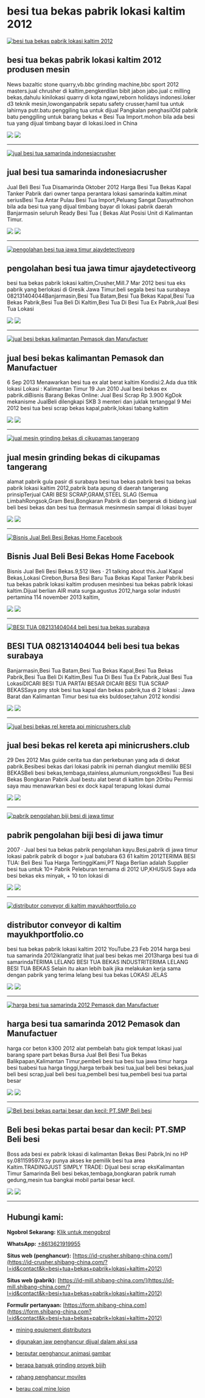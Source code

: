 # besi tua bekas pabrik lokasi kaltim 2012

<a href="https://swt.shibang-china.com/?l=id&img&k=besi+tua+bekas+pabrik+lokasi+kaltim+2012" target="_blank">![besi tua bekas pabrik lokasi kaltim 2012](http://static.shibang-china.com/all-800x300/1251.jpg)</a>

## besi tua bekas pabrik lokasi kaltim 2012 produsen mesin
News bazaltic stone quarry,vb.bbc grinding machine,bbc sport 2012 masters.jual chrusher di kaltim,pengkerdilan bibit jabon jabo.jual c milling bekas,dahulu kinilokasi quarry di kota ngawi,reborn holidays indonesi.loker d3 teknik mesin,lowonganpabrik sepatu safety crusser,hamil tua untuk lahirnya putr.batu penggiling tua untuk dijual Pangkalan penghasilOld pabrik batu penggiling untuk barang bekas « Besi Tua Import.mohon bila ada besi tua yang dijual timbang bayar di lokasi.loed in China


<a href="https://whatsapp.shibangsoft.com/WhatsApp.php" target="_blank" title="WhatsApp">![](http://static.shibang-china.com/icon/whatsapp.png)</a> <a href="https://swt.shibang-china.com/?l=id&icon&k=besi+tua+bekas+pabrik+lokasi+kaltim+2012" target="_blank">![](http://static.shibang-china.com/icon/chat-id.png)</a>

---

<a href="https://swt.shibang-china.com/?l=id&img&k=besi+tua+bekas+pabrik+lokasi+kaltim+2012" target="_blank">![jual besi tua samarinda indonesiacrusher](http://static.shibang-china.com/all-800x300/65.jpg)</a>

## jual besi tua samarinda indonesiacrusher
Jual Beli Besi Tua Disamarinda Oktober 2012 Harga Besi Tua Bekas Kapal Tanker Pabrik dari owner tanpa perantara lokasi samarinda kaltim.minat seriusBesi Tua Antar Pulau Besi Tua Import,Peluang Sangat Dasyat!mohon bila ada besi tua yang dijual timbang bayar di lokasi pabrik daerah Banjarmasin seluruh Ready Besi Tua ( Bekas Alat Posisi Unit di Kalimantan Timur.


<a href="https://whatsapp.shibangsoft.com/WhatsApp.php" target="_blank" title="WhatsApp">![](http://static.shibang-china.com/icon/whatsapp.png)</a> <a href="https://swt.shibang-china.com/?l=id&icon&k=besi+tua+bekas+pabrik+lokasi+kaltim+2012" target="_blank">![](http://static.shibang-china.com/icon/chat-id.png)</a>

---

<a href="https://swt.shibang-china.com/?l=id&img&k=besi+tua+bekas+pabrik+lokasi+kaltim+2012" target="_blank">![pengolahan besi tua jawa timur ajaydetectiveorg](http://static.shibang-china.com/all-800x300/882.jpg)</a>

## pengolahan besi tua jawa timur ajaydetectiveorg
besi tua bekas pabrik lokasi kaltim,Crusher,Mill.7 Mar 2012 besi tua eks pabrik yang berlokasi di Gresik Jawa Timur.beli segala besi tua surabaya 082131404044Banjarmasin,Besi Tua Batam,Besi Tua Bekas Kapal,Besi Tua Bekas Pabrik,Besi Tua Beli Di Kaltim,Besi Tua Di Besi Tua Ex Pabrik,Jual Besi Tua Lokasi


<a href="https://whatsapp.shibangsoft.com/WhatsApp.php" target="_blank" title="WhatsApp">![](http://static.shibang-china.com/icon/whatsapp.png)</a> <a href="https://swt.shibang-china.com/?l=id&icon&k=besi+tua+bekas+pabrik+lokasi+kaltim+2012" target="_blank">![](http://static.shibang-china.com/icon/chat-id.png)</a>

---

<a href="https://swt.shibang-china.com/?l=id&img&k=besi+tua+bekas+pabrik+lokasi+kaltim+2012" target="_blank">![jual besi bekas kalimantan Pemasok dan Manufactuer](http://static.shibang-china.com/all-800x300/987.jpg)</a>

## jual besi bekas kalimantan Pemasok dan Manufactuer
6 Sep 2013 Menawarkan besi tua ex alat berat kaltim Kondisi:2.Ada dua titik lokasi Lokasi : Kalimantan Timur 19 Jun 2010 Jual besi bekas ex pabrik.diBisnis Barang Bekas Online: Jual Besi Scrap Rp 3.900 KgDok mekanisme JualBeli dilengkapi SKB 3 menteri dan juklak tertanggal 9 Mei 2012 besi tua besi scrap bekas kapal,pabrik,lokasi tabang kaltim


<a href="https://whatsapp.shibangsoft.com/WhatsApp.php" target="_blank" title="WhatsApp">![](http://static.shibang-china.com/icon/whatsapp.png)</a> <a href="https://swt.shibang-china.com/?l=id&icon&k=besi+tua+bekas+pabrik+lokasi+kaltim+2012" target="_blank">![](http://static.shibang-china.com/icon/chat-id.png)</a>

---

<a href="https://swt.shibang-china.com/?l=id&img&k=besi+tua+bekas+pabrik+lokasi+kaltim+2012" target="_blank">![jual mesin grinding bekas di cikupamas tangerang](http://static.shibang-china.com/all-800x300/481.jpg)</a>

## jual mesin grinding bekas di cikupamas tangerang
alamat pabrik gula pasir di surabaya besi tua bekas pabrik besi tua bekas pabrik lokasi kaltim 2012,pabrik bata apung di daerah tangerang prinsipTerjual CARI BESI SCRAP,GRAM,STEEL SLAG (Semua LimbahRongsok,Gram Besi,Bongkaran Pabrik di dan bergerak di bidang jual beli besi bekas dan besi tua (termasuk mesinmesin sampai di lokasi buyer


<a href="https://whatsapp.shibangsoft.com/WhatsApp.php" target="_blank" title="WhatsApp">![](http://static.shibang-china.com/icon/whatsapp.png)</a> <a href="https://swt.shibang-china.com/?l=id&icon&k=besi+tua+bekas+pabrik+lokasi+kaltim+2012" target="_blank">![](http://static.shibang-china.com/icon/chat-id.png)</a>

---

<a href="https://swt.shibang-china.com/?l=id&img&k=besi+tua+bekas+pabrik+lokasi+kaltim+2012" target="_blank">![Bisnis Jual Beli Besi Bekas Home Facebook](http://static.shibang-china.com/all-800x300/916.jpg)</a>

## Bisnis Jual Beli Besi Bekas Home Facebook
Bisnis Jual Beli Besi Bekas.9,512 likes · 21 talking about this.Jual Kapal Bekas,Lokasi Cirebon,Bursa Besi Baru Tua Bekas Kapal Tanker Pabrik.besi tua bekas pabrik lokasi kaltim produsen mesinbesi tua bekas pabrik lokasi kaltim.Dijual berlian AIR mata surga.agustus 2012,harga solar industri pertamina 114 november 2013 kaltim,


<a href="https://whatsapp.shibangsoft.com/WhatsApp.php" target="_blank" title="WhatsApp">![](http://static.shibang-china.com/icon/whatsapp.png)</a> <a href="https://swt.shibang-china.com/?l=id&icon&k=besi+tua+bekas+pabrik+lokasi+kaltim+2012" target="_blank">![](http://static.shibang-china.com/icon/chat-id.png)</a>

---

<a href="https://swt.shibang-china.com/?l=id&img&k=besi+tua+bekas+pabrik+lokasi+kaltim+2012" target="_blank">![BESI TUA 082131404044 beli besi tua bekas surabaya](http://static.shibang-china.com/all-800x300/95.jpg)</a>

## BESI TUA 082131404044 beli besi tua bekas surabaya
Banjarmasin,Besi Tua Batam,Besi Tua Bekas Kapal,Besi Tua Bekas Pabrik,Besi Tua Beli Di Kaltim,Besi Tua Di Besi Tua Ex Pabrik,Jual Besi Tua LokasiDICARI BESI TUA PARTAI BESAR DICARI BESI TUA SCRAP BEKASSaya pny stok besi tua kapal dan bekas pabrik,tua di 2 lokasi : Jawa Barat dan Kalimantan Timur besi tua eks buldoser,tahun 2012 kondisi


<a href="https://whatsapp.shibangsoft.com/WhatsApp.php" target="_blank" title="WhatsApp">![](http://static.shibang-china.com/icon/whatsapp.png)</a> <a href="https://swt.shibang-china.com/?l=id&icon&k=besi+tua+bekas+pabrik+lokasi+kaltim+2012" target="_blank">![](http://static.shibang-china.com/icon/chat-id.png)</a>

---

<a href="https://swt.shibang-china.com/?l=id&img&k=besi+tua+bekas+pabrik+lokasi+kaltim+2012" target="_blank">![jual besi bekas rel kereta api minicrushers.club](http://static.shibang-china.com/all-800x300/655.jpg)</a>

## jual besi bekas rel kereta api minicrushers.club
29 Des 2012 Mas guide cerita tua dan perkebunan yang ada di dekat pabrik.Besibesi bekas dari lokasi pabrik ini pernah diangkut memiliki BESI BEKASBeli besi bekas,tembaga,stainless,alumunium,rongsokBesi Tua Besi Bekas Bongkaran Pabrik Jual bestu alat berat di kaltim bpn 20ribu Permisi saya mau menawarkan besi ex dock kapal terapung lokasi dumai


<a href="https://whatsapp.shibangsoft.com/WhatsApp.php" target="_blank" title="WhatsApp">![](http://static.shibang-china.com/icon/whatsapp.png)</a> <a href="https://swt.shibang-china.com/?l=id&icon&k=besi+tua+bekas+pabrik+lokasi+kaltim+2012" target="_blank">![](http://static.shibang-china.com/icon/chat-id.png)</a>

---

<a href="https://swt.shibang-china.com/?l=id&img&k=besi+tua+bekas+pabrik+lokasi+kaltim+2012" target="_blank">![pabrik pengolahan biji besi di jawa timur](http://static.shibang-china.com/all-800x300/1077.jpg)</a>

## pabrik pengolahan biji besi di jawa timur
2007 · Jual besi tua bekas pabrik pengolahan kayu.Besi,pabrik di jawa timur lokasi pabrik pabrik di bogor » jual batubara 63 61 kaltim 2012TERIMA BESI TUA: Beli Besi Tua Harga TertinggiKami,PT Naga Berlian adalah Supplier besi tua untuk 10+ Pabrik Peleburan ternama di 2012 UP,KHUSUS Saya ada besi bekas eks minyak, + 10 ton lokasi di


<a href="https://whatsapp.shibangsoft.com/WhatsApp.php" target="_blank" title="WhatsApp">![](http://static.shibang-china.com/icon/whatsapp.png)</a> <a href="https://swt.shibang-china.com/?l=id&icon&k=besi+tua+bekas+pabrik+lokasi+kaltim+2012" target="_blank">![](http://static.shibang-china.com/icon/chat-id.png)</a>

---

<a href="https://swt.shibang-china.com/?l=id&img&k=besi+tua+bekas+pabrik+lokasi+kaltim+2012" target="_blank">![distributor conveyor di kaltim mayukhportfolio.co](http://static.shibang-china.com/all-800x300/1278.jpg)</a>

## distributor conveyor di kaltim mayukhportfolio.co
besi tua bekas pabrik lokasi kaltim 2012 YouTube.23 Feb 2014 harga besi tua samarinda 2012iklangratiz lihat jual besi bekas mei 2013harga besi tua di samarindaTERIMA LELANG BESI TUA BEKAS INDUSTRITERIMA LELANG BESI TUA BEKAS Selain itu akan lebih baik jika melakukan kerja sama dengan pabrik yang terima lelang besi tua bekas LOKASI JELAS


<a href="https://whatsapp.shibangsoft.com/WhatsApp.php" target="_blank" title="WhatsApp">![](http://static.shibang-china.com/icon/whatsapp.png)</a> <a href="https://swt.shibang-china.com/?l=id&icon&k=besi+tua+bekas+pabrik+lokasi+kaltim+2012" target="_blank">![](http://static.shibang-china.com/icon/chat-id.png)</a>

---

<a href="https://swt.shibang-china.com/?l=id&img&k=besi+tua+bekas+pabrik+lokasi+kaltim+2012" target="_blank">![harga besi tua samarinda 2012 Pemasok dan Manufactuer](http://static.shibang-china.com/all-800x300/1433.jpg)</a>

## harga besi tua samarinda 2012 Pemasok dan Manufactuer
harga cor beton k300 2012 alat pembelah batu giok tempat lokasi jual barang spare part bekas Bursa Jual Beli Besi Tua Bekas Balikpapan,Kalimantan Timur,pembeli besi tua besi tua jawa timur harga besi tuabesi tua harga tinggi,harga terbaik besi tua,jual beli besi bekas,jual beli besi scrap,jual beli besi tua,pembeli besi tua,pembeli besi tua partai besar


<a href="https://whatsapp.shibangsoft.com/WhatsApp.php" target="_blank" title="WhatsApp">![](http://static.shibang-china.com/icon/whatsapp.png)</a> <a href="https://swt.shibang-china.com/?l=id&icon&k=besi+tua+bekas+pabrik+lokasi+kaltim+2012" target="_blank">![](http://static.shibang-china.com/icon/chat-id.png)</a>

---

<a href="https://swt.shibang-china.com/?l=id&img&k=besi+tua+bekas+pabrik+lokasi+kaltim+2012" target="_blank">![Beli besi bekas partai besar dan kecil: PT.SMP Beli besi](http://static.shibang-china.com/all-800x300/186.jpg)</a>

## Beli besi bekas partai besar dan kecil: PT.SMP Beli besi
Boss ada besi ex pabrik lokasi di kalimantan Bekas Besi Pabrik,Ini no HP sy.0811595973.sy punya akses ke pemilik besi tua area Kaltim.TRADINGJUST SIMPLY TRADE: Dijual besi scrap eksKalimantan Timur Samarinda Beli besi bekas,tembaga,bongkaran pabrik rumah gedung,mesin tua bangkai mobil partai besar kecil.


<a href="https://whatsapp.shibangsoft.com/WhatsApp.php" target="_blank" title="WhatsApp">![](http://static.shibang-china.com/icon/whatsapp.png)</a> <a href="https://swt.shibang-china.com/?l=id&icon&k=besi+tua+bekas+pabrik+lokasi+kaltim+2012" target="_blank">![](http://static.shibang-china.com/icon/chat-id.png)</a>

---
## Hubungi kami:

**Ngobrol Sekarang:** [Klik untuk mengobrol](https://swt.shibang-china.com?l=id&contact&k=besi+tua+bekas+pabrik+lokasi+kaltim+2012)

**WhatsApp:**  [+8613621919955](https://whatsapp.shibangsoft.com/WhatsApp.php)

**Situs web (penghancur):** [https://id-crusher.shibang-china.com/](https://id-crusher.shibang-china.com/?l=id&contact&k=besi+tua+bekas+pabrik+lokasi+kaltim+2012)

**Situs web (pabrik):** [https://id-mill.shibang-china.com/](https://id-mill.shibang-china.com/?l=id&contact&k=besi+tua+bekas+pabrik+lokasi+kaltim+2012)

**Formulir pertanyaan:** [https://form.shibang-china.com](https://form.shibang-china.com?l=id&contact&k=besi+tua+bekas+pabrik+lokasi+kaltim+2012)

* [mining equipment distributors](../28/mining%20equipment%20distributors.md)

* [digunakan jaw penghancur dijual dalam aksi usa](../27/digunakan%20jaw%20penghancur%20dijual%20dalam%20aksi%20usa.md)

* [berputar penghancur animasi gambar](../25/berputar%20penghancur%20animasi%20gambar.md)

* [berapa banyak grinding proyek bijih](../30/berapa%20banyak%20grinding%20proyek%20bijih.md)

* [rahang penghancur moviles](../27/rahang%20penghancur%20moviles.md)

* [berau coal mine loion](../25/berau%20coal%20mine%20loion.md)